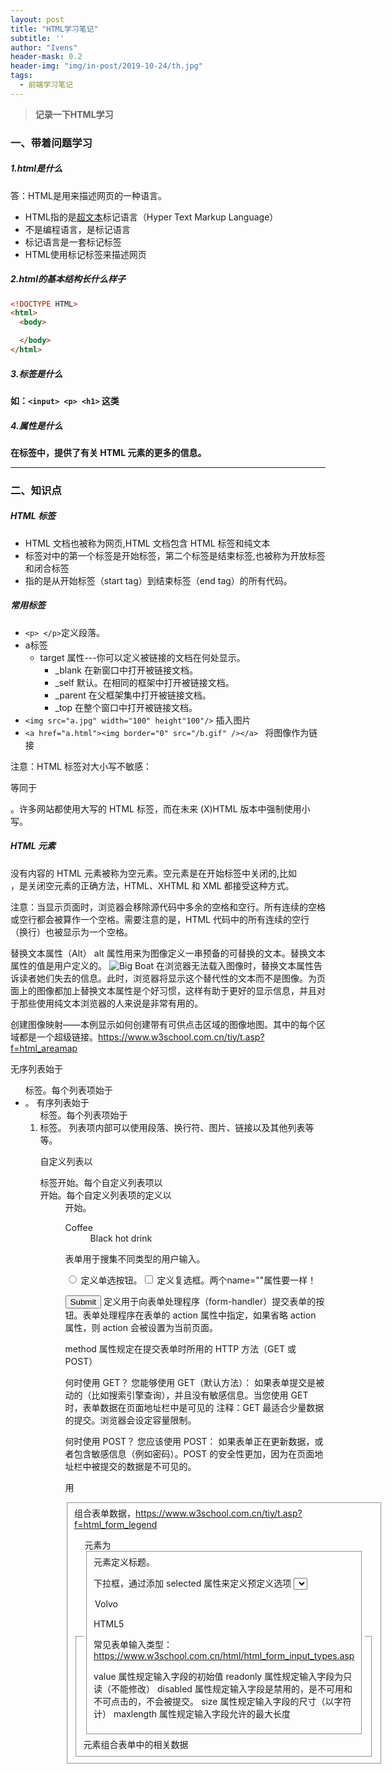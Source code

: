 ```yaml
---
layout: post
title: "HTML学习笔记"
subtitle: ''
author: "Ivens"
header-mask: 0.2
header-img: "img/in-post/2019-10-24/th.jpg"
tags:
  - 前端学习笔记
---
```


> **记录一下HTML学习**

### 一、带着问题学习

##### 1.html是什么

答：HTML是用来描述网页的一种语言。
- HTML指的是[超文本][1]标记语言（Hyper Text Markup Language）
- 不是编程语言，是标记语言
- 标记语言是一套标记标签
- HTML使用标记标签来描述网页

##### 2.html的基本结构长什么样子
```html
<!DOCTYPE HTML>
<html>
  <body>

  </body>
</html>
```

##### 3.标签是什么
**如：```<input> <p> <h1>``` 这类**

##### 4.属性是什么
**在标签中，提供了有关 HTML 元素的更多的信息。**

<hr>

### 二、知识点

##### HTML 标签
- HTML 文档也被称为网页,HTML 文档包含 HTML 标签和纯文本
- 标签对中的第一个标签是开始标签，第二个标签是结束标签,也被称为开放标签和闭合标签
- 指的是从开始标签（start tag）到结束标签（end tag）的所有代码。


##### 常用标签
- ```<p> </p>```定义段落。
- a标签
   - target 属性---你可以定义被链接的文档在何处显示。
     - _blank	在新窗口中打开被链接文档。
     - _self	默认。在相同的框架中打开被链接文档。
     - _parent	在父框架集中打开被链接文档。
     - _top	在整个窗口中打开被链接文档。
- ```<img src="a.jpg" width="100" height"100"/>``` 插入图片
- ```<a href="a.html"><img border="0" src="/b.gif" /></a> ``` 将图像作为链接

注意：HTML 标签对大小写不敏感：<P> 等同于 <p>。许多网站都使用大写的 HTML 标签，而在未来 (X)HTML 版本中强制使用小写。

##### HTML 元素

没有内容的 HTML 元素被称为空元素。空元素是在开始标签中关闭的,比如 <br />，是关闭空元素的正确方法，HTML、XHTML 和 XML 都接受这种方式。

注意：当显示页面时，浏览器会移除源代码中多余的空格和空行。所有连续的空格或空行都会被算作一个空格。需要注意的是，HTML 代码中的所有连续的空行（换行）也被显示为一个空格。

替换文本属性（Alt）
alt 属性用来为图像定义一串预备的可替换的文本。替换文本属性的值是用户定义的。
<img src="boat.gif" alt="Big Boat">
在浏览器无法载入图像时，替换文本属性告诉读者她们失去的信息。此时，浏览器将显示这个替代性的文本而不是图像。为页面上的图像都加上替换文本属性是个好习惯，这样有助于更好的显示信息，并且对于那些使用纯文本浏览器的人来说是非常有用的。

创建图像映射——本例显示如何创建带有可供点击区域的图像地图。其中的每个区域都是一个超级链接。https://www.w3school.com.cn/tiy/t.asp?f=html_areamap

无序列表始于 <ul> 标签。每个列表项始于 <li>。
有序列表始于 <ol> 标签。每个列表项始于 <li> 标签。
列表项内部可以使用段落、换行符、图片、链接以及其他列表等等。

自定义列表以 <dl> 标签开始。每个自定义列表项以 <dt> 开始。每个自定义列表项的定义以 <dd> 开始。
<dl>
<dt>Coffee</dt>
<dd>Black hot drink</dd>
</dl>

表单用于搜集不同类型的用户输入。

<input type="radio"> 定义单选按钮。<input type="checkbox"> 定义复选框。两个name=""属性要一样！

<input type="submit"> 定义用于向表单处理程序（form-handler）提交表单的按钮。表单处理程序在表单的 action 属性中指定，如果省略 action 属性，则 action 会被设置为当前页面。

method 属性规定在提交表单时所用的 HTTP 方法（GET 或 POST）

何时使用 GET？
您能够使用 GET（默认方法）：
如果表单提交是被动的（比如搜索引擎查询），并且没有敏感信息。当您使用 GET 时，表单数据在页面地址栏中是可见的
注释：GET 最适合少量数据的提交。浏览器会设定容量限制。

何时使用 POST？
您应该使用 POST：
如果表单正在更新数据，或者包含敏感信息（例如密码）。POST 的安全性更加，因为在页面地址栏中被提交的数据是不可见的。

用 <fieldset> 组合表单数据，https://www.w3school.com.cn/tiy/t.asp?f=html_form_legend
<fieldset> 元素组合表单中的相关数据
<legend> 元素为 <fieldset> 元素定义标题。

下拉框，通过添加 selected 属性来定义预定义选项
<select name="cars">
<option value="volvo">Volvo</option>
</select>



HTML5 <datalist> 元素，https://www.w3school.com.cn/tiy/t.asp?f=html_elements_datalist
<datalist> 元素为 <input> 元素规定预定义选项列表。
用户会在他们输入数据时看到预定义选项的下拉列表。
<input> 元素的 list 属性必须引用 <datalist> 元素的 id 属性。

常见表单输入类型：https://www.w3school.com.cn/html/html_form_input_types.asp

value 属性规定输入字段的初始值
readonly 属性规定输入字段为只读（不能修改）
disabled 属性规定输入字段是禁用的，是不可用和不可点击的，不会被提交。
size 属性规定输入字段的尺寸（以字符计）
maxlength 属性规定输入字段允许的最大长度

[1]:https://www.w3school.com.cn/tags/tag_term_hypertext.asp